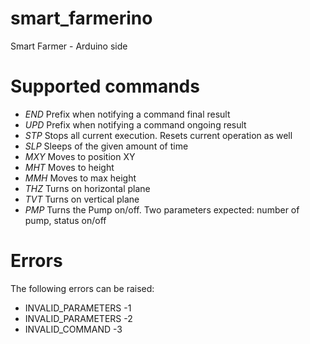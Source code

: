 # smart_farmerino
Smart Farmer - Arduino side

# Supported commands
- *END* Prefix when notifying a command final result
- *UPD* Prefix when notifying a command ongoing result
- *STP* Stops all current execution. Resets current operation as well
- *SLP* Sleeps of the given amount of time
- *MXY* Moves to position XY
- *MHT* Moves to height
- *MMH* Moves to max height
- *THZ* Turns on horizontal plane
- *TVT* Turns on vertical plane
- *PMP* Turns the Pump on/off. Two parameters expected: number of pump, status on/off

# Errors
The following errors can be raised:
- INVALID_PARAMETERS -1
- INVALID_PARAMETERS -2
- INVALID_COMMAND -3



